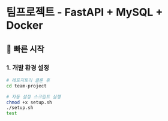# 팀프로젝트 - FastAPI + MySQL + Docker

## 🚀 빠른 시작

### 1. 개발 환경 설정
```bash
# 레포지토리 클론 후
cd team-project

# 자동 설정 스크립트 실행
chmod +x setup.sh
./setup.sh
test